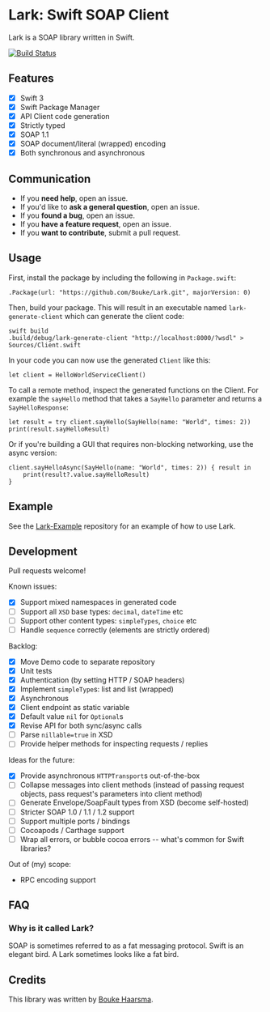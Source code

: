 Lark: Swift SOAP Client
=======================

Lark is a SOAP library written in Swift.

[![Build Status](https://travis-ci.org/Bouke/Lark.svg?branch=master)](https://travis-ci.org/Bouke/Lark)

## Features

* [x] Swift 3
* [x] Swift Package Manager 
* [x] API Client code generation
* [x] Strictly typed
* [x] SOAP 1.1
* [x] SOAP document/literal (wrapped) encoding
* [x] Both synchronous and asynchronous

## Communication

- If you **need help**, open an issue.
- If you'd like to **ask a general question**, open an issue.
- If you **found a bug**, open an issue.
- If you **have a feature request**, open an issue.
- If you **want to contribute**, submit a pull request.

## Usage

First, install the package by including the following in `Package.swift`:

    .Package(url: "https://github.com/Bouke/Lark.git", majorVersion: 0)

Then, build your package. This will result in an executable named `lark-generate-client` which can generate the client code:

    swift build
    .build/debug/lark-generate-client "http://localhost:8000/?wsdl" > Sources/Client.swift

In your code you can now use the generated `Client` like this:

    let client = HelloWorldServiceClient()

To call a remote method, inspect the generated functions on the Client. For example the `sayHello` method that takes a `SayHello` parameter and returns a `SayHelloResponse`:

    let result = try client.sayHello(SayHello(name: "World", times: 2))
    print(result.sayHelloResult)

Or if you're building a GUI that requires non-blocking networking, use the async version:

    client.sayHelloAsync(SayHello(name: "World", times: 2)) { result in
        print(result?.value.sayHelloResult)
    }

## Example

See the [Lark-Example](https://github.com/Bouke/Lark-Example) repository for an
example of how to use Lark.

## Development

Pull requests welcome!

Known issues:

* [x] Support mixed namespaces in generated code
* [ ] Support all `XSD` base types: `decimal`, `dateTime` etc
* [ ] Support other content types: `simpleTypes`, `choice` etc
* [ ] Handle `sequence` correctly (elements are strictly ordered)

Backlog:

* [x] Move Demo code to separate repository
* [x] Unit tests
* [x] Authentication (by setting HTTP / SOAP headers)
* [x] Implement `simpleType`s: list and list (wrapped)
* [x] Asynchronous
* [x] Client endpoint as static variable
* [x] Default value `nil` for `Optional`s
* [x] Revise API for both sync/async calls
* [ ] Parse `nillable=true` in XSD
* [ ] Provide helper methods for inspecting requests / replies

Ideas for the future:

* [x] Provide asynchronous `HTTPTransport`s out-of-the-box
* [ ] Collapse messages into client methods (instead of passing request objects, pass request's parameters into client method)
* [ ] Generate Envelope/SoapFault types from XSD (become self-hosted)
* [ ] Stricter SOAP 1.0 / 1.1 / 1.2 support
* [ ] Support multiple ports / bindings
* [ ] Cocoapods / Carthage support
* [ ] Wrap all errors, or bubble cocoa errors -- what's common for Swift libraries?

Out of (my) scope:

* RPC encoding support

## FAQ

### Why is it called Lark?

SOAP is sometimes referred to as a fat messaging protocol. Swift is an elegant bird. A Lark sometimes looks like a fat bird.

## Credits

This library was written by [Bouke Haarsma](https://twitter.com/BoukeHaarsma).
